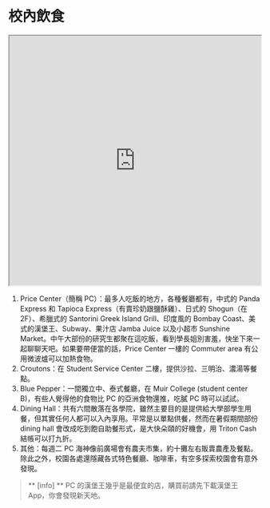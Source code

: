 # 校內飲食

<iframe src="https://www.google.com/maps/d/u/2/embed?mid=1mSE5Z1xoDD2D0d9qhsw1I1d_Oyq50IZZ" width="100%" height="500"></iframe>


1. Price Center（簡稱 PC）：最多人吃飯的地方，各種餐廳都有，中式的 Panda Express 和 Tapioca Express（有賣珍奶跟鹽酥雞）、日式的 Shogun（在 2F）、希臘式的 Santorini Greek Island Grill、印度風的 Bombay Coast、美式的漢堡王、Subway、果汁店 Jamba Juice 以及小超市 Sunshine Market。中午大部份的研究生都聚在這吃飯，看到學長姐別害羞，快坐下來一起聊聊天吧。如果要帶便當的話，Price Center 一樓的 Commuter area 有公用微波爐可以加熱食物。
2. Croutons：在 Student Service Center 二樓，提供沙拉、三明治、濃湯等餐點。
3. Blue Pepper：一間獨立中、泰式餐廳，在 Muir College (student center B)，有些人覺得他的食物比 PC 的亞洲食物還推，吃膩 PC 時可以試試。
4. Dining Hall：共有六間散落在各學院，雖然主要目的是提供給大學部學生用餐，但其實任何人都可以入內享用。平常是以單點供餐，然而在暑假期間部份 dining hall 會改成吃到飽自助餐形式，是大快朵頤的好機會，用 Triton Cash 結帳可以打九折。
5. 其他：每週二 PC 海神像前廣場會有農夫市集，約十攤左右販賣農產及餐點。除此之外，校園各處還隱藏各式特色餐廳、咖啡車，有空多探索校園會有意外發現。

> ** [info] **
> PC 的漢堡王幾乎是最便宜的店，購買前請先下載漢堡王 App，你會發現新天地。
